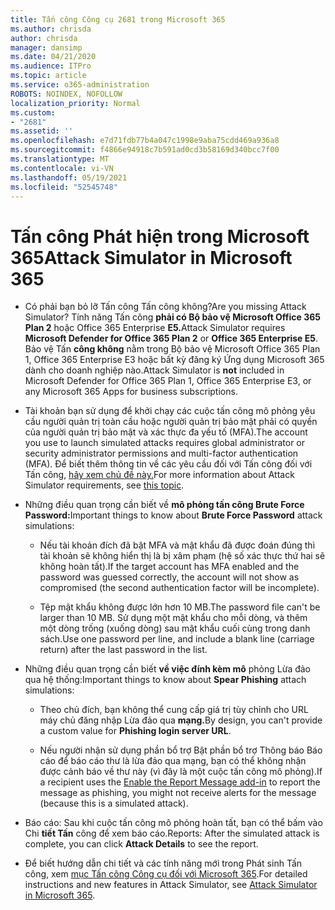 ```yaml
---
title: Tấn công Công cụ 2681 trong Microsoft 365
ms.author: chrisda
author: chrisda
manager: dansimp
ms.date: 04/21/2020
ms.audience: ITPro
ms.topic: article
ms.service: o365-administration
ROBOTS: NOINDEX, NOFOLLOW
localization_priority: Normal
ms.custom:
- "2681"
ms.assetid: ''
ms.openlocfilehash: e7d71fdb77b4a047c1998e9aba75cdd469a936a8
ms.sourcegitcommit: f4866e94918c7b591ad0cd3b58169d340bcc7f00
ms.translationtype: MT
ms.contentlocale: vi-VN
ms.lasthandoff: 05/19/2021
ms.locfileid: "52545748"
---
```

# <a name="attack-simulator-in-microsoft-365"></a><span data-ttu-id="15c82-102">Tấn công Phát hiện trong Microsoft 365</span><span class="sxs-lookup"><span data-stu-id="15c82-102">Attack Simulator in Microsoft 365</span></span>

- <span data-ttu-id="15c82-103">Có phải bạn bỏ lỡ Tấn công Tấn công không?</span><span class="sxs-lookup"><span data-stu-id="15c82-103">Are you missing Attack Simulator?</span></span> <span data-ttu-id="15c82-104">Tính năng Tấn công **phải có Bộ bảo vệ Microsoft Office 365 Plan 2** hoặc Office 365 Enterprise **E5.**</span><span class="sxs-lookup"><span data-stu-id="15c82-104">Attack Simulator requires **Microsoft Defender for Office 365 Plan 2** or **Office 365 Enterprise E5**.</span></span> <span data-ttu-id="15c82-105">Bảo vệ Tấn **công không** nằm trong Bộ bảo vệ Microsoft Office 365 Plan 1, Office 365 Enterprise E3 hoặc bất kỳ đăng ký Ứng dụng Microsoft 365 dành cho doanh nghiệp nào.</span><span class="sxs-lookup"><span data-stu-id="15c82-105">Attack Simulator is **not** included in Microsoft Defender for Office 365 Plan 1, Office 365 Enterprise E3, or any Microsoft 365 Apps for business subscriptions.</span></span>

- <span data-ttu-id="15c82-106">Tài khoản bạn sử dụng để khởi chạy các cuộc tấn công mô phỏng yêu cầu người quản trị toàn cầu hoặc người quản trị bảo mật phải có quyền của người quản trị bảo mật và xác thực đa yếu tố (MFA).</span><span class="sxs-lookup"><span data-stu-id="15c82-106">The account you use to launch simulated attacks requires global administrator or security administrator permissions and multi-factor authentication (MFA).</span></span> <span data-ttu-id="15c82-107">Để biết thêm thông tin về các yêu cầu đối với Tấn công đối với Tấn công, [hãy xem chủ đề này.](/microsoft-365/security/office-365-security/attack-simulator)</span><span class="sxs-lookup"><span data-stu-id="15c82-107">For more information about Attack Simulator requirements, see [this topic](/microsoft-365/security/office-365-security/attack-simulator).</span></span>

- <span data-ttu-id="15c82-108">Những điều quan trọng cần biết về **mô phỏng tấn công Brute Force Password:**</span><span class="sxs-lookup"><span data-stu-id="15c82-108">Important things to know about **Brute Force Password** attack simulations:</span></span>

  - <span data-ttu-id="15c82-109">Nếu tài khoản đích đã bật MFA và mật khẩu đã được đoán đúng thì tài khoản sẽ không hiển thị là bị xâm phạm (hệ số xác thực thứ hai sẽ không hoàn tất).</span><span class="sxs-lookup"><span data-stu-id="15c82-109">If the target account has MFA enabled and the password was guessed correctly, the account will not show as compromised (the second authentication factor will be incomplete).</span></span>

  - <span data-ttu-id="15c82-110">Tệp mật khẩu không được lớn hơn 10 MB.</span><span class="sxs-lookup"><span data-stu-id="15c82-110">The password file can't be larger than 10 MB.</span></span> <span data-ttu-id="15c82-111">Sử dụng một mật khẩu cho mỗi dòng, và thêm một dòng trống (xuống dòng) sau mật khẩu cuối cùng trong danh sách.</span><span class="sxs-lookup"><span data-stu-id="15c82-111">Use one password per line, and include a blank line (carriage return) after the last password in the list.</span></span>

- <span data-ttu-id="15c82-112">Những điều quan trọng cần biết **về việc đính kèm mô** phỏng Lừa đảo qua hệ thống:</span><span class="sxs-lookup"><span data-stu-id="15c82-112">Important things to know about **Spear Phishing** attach simulations:</span></span>

  - <span data-ttu-id="15c82-113">Theo chủ đích, bạn không thể cung cấp giá trị tùy chỉnh cho URL máy chủ đăng nhập Lừa đảo qua **mạng.**</span><span class="sxs-lookup"><span data-stu-id="15c82-113">By design, you can't provide a custom value for **Phishing login server URL**.</span></span>

  - <span data-ttu-id="15c82-114">Nếu người nhận [](/microsoft-365/security/office-365-security/enable-the-report-message-add-in) sử dụng phần bổ trợ Bật phần bổ trợ Thông báo Báo cáo để báo cáo thư là lừa đảo qua mạng, bạn có thể không nhận được cảnh báo về thư này (vì đây là một cuộc tấn công mô phỏng).</span><span class="sxs-lookup"><span data-stu-id="15c82-114">If a recipient uses the [Enable the Report Message add-in](/microsoft-365/security/office-365-security/enable-the-report-message-add-in) to report the message as phishing, you might not receive alerts for the message (because this is a simulated attack).</span></span>

- <span data-ttu-id="15c82-115">Báo cáo: Sau khi cuộc tấn công mô phỏng hoàn tất, bạn có thể bấm vào Chi **tiết Tấn** công để xem báo cáo.</span><span class="sxs-lookup"><span data-stu-id="15c82-115">Reports: After the simulated attack is complete, you can click **Attack Details** to see the report.</span></span>

- <span data-ttu-id="15c82-116">Để biết hướng dẫn chi tiết và các tính năng mới trong Phát sinh Tấn công, xem [mục Tấn công Công cụ đối với Microsoft 365](/microsoft-365/security/office-365-security/attack-simulator).</span><span class="sxs-lookup"><span data-stu-id="15c82-116">For detailed instructions and new features in Attack Simulator, see [Attack Simulator in Microsoft 365](/microsoft-365/security/office-365-security/attack-simulator).</span></span>
